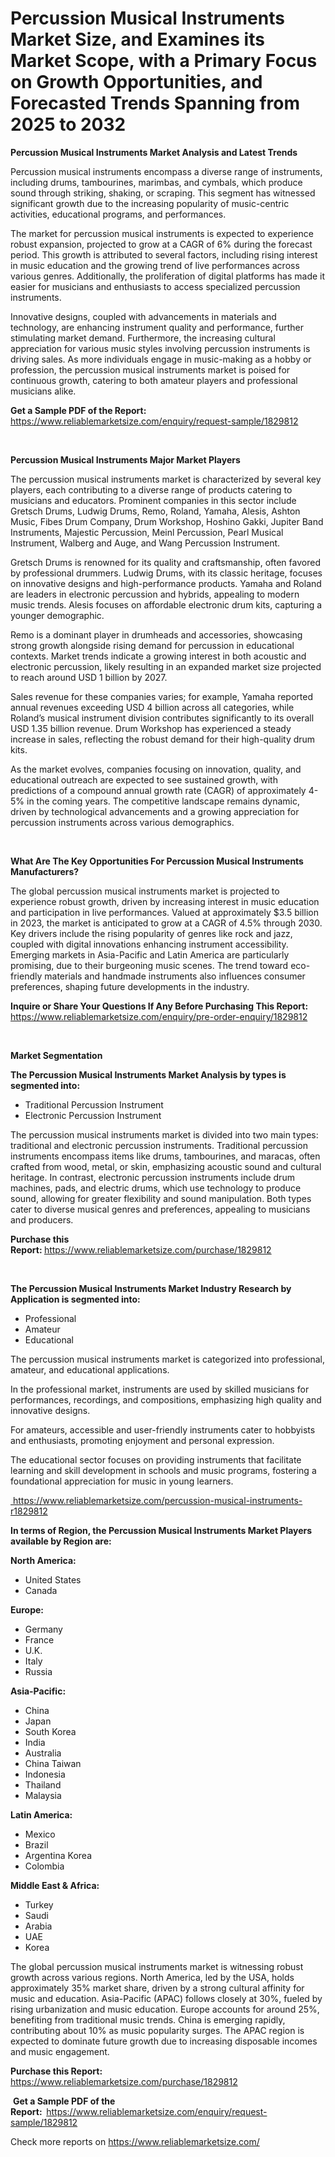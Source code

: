 <p><h1>Percussion Musical Instruments Market Size, and Examines its Market Scope, with a Primary Focus on Growth Opportunities, and Forecasted Trends Spanning from 2025 to 2032</h1></p><p><strong>Percussion Musical Instruments Market Analysis and Latest Trends</strong></p>
<p><p>Percussion musical instruments encompass a diverse range of instruments, including drums, tambourines, marimbas, and cymbals, which produce sound through striking, shaking, or scraping. This segment has witnessed significant growth due to the increasing popularity of music-centric activities, educational programs, and performances.</p><p>The market for percussion musical instruments is expected to experience robust expansion, projected to grow at a CAGR of 6% during the forecast period. This growth is attributed to several factors, including rising interest in music education and the growing trend of live performances across various genres. Additionally, the proliferation of digital platforms has made it easier for musicians and enthusiasts to access specialized percussion instruments.</p><p>Innovative designs, coupled with advancements in materials and technology, are enhancing instrument quality and performance, further stimulating market demand. Furthermore, the increasing cultural appreciation for various music styles involving percussion instruments is driving sales. As more individuals engage in music-making as a hobby or profession, the percussion musical instruments market is poised for continuous growth, catering to both amateur players and professional musicians alike.</p></p>
<p><strong>Get a Sample PDF of the Report:&nbsp;</strong> <a href="https://www.reliablemarketsize.com/enquiry/request-sample/1829812?utm_campaign=2216&utm_medium=2&utm_source=Github&utm_content=ia&utm_term=09022025&utm_id=percussion-musical-instruments">https://www.reliablemarketsize.com/enquiry/request-sample/1829812</a></p>
<p>&nbsp;</p>
<p><strong>Percussion Musical Instruments Major Market Players</strong></p>
<p><p>The percussion musical instruments market is characterized by several key players, each contributing to a diverse range of products catering to musicians and educators. Prominent companies in this sector include Gretsch Drums, Ludwig Drums, Remo, Roland, Yamaha, Alesis, Ashton Music, Fibes Drum Company, Drum Workshop, Hoshino Gakki, Jupiter Band Instruments, Majestic Percussion, Meinl Percussion, Pearl Musical Instrument, Walberg and Auge, and Wang Percussion Instrument.</p><p>Gretsch Drums is renowned for its quality and craftsmanship, often favored by professional drummers. Ludwig Drums, with its classic heritage, focuses on innovative designs and high-performance products. Yamaha and Roland are leaders in electronic percussion and hybrids, appealing to modern music trends. Alesis focuses on affordable electronic drum kits, capturing a younger demographic.</p><p>Remo is a dominant player in drumheads and accessories, showcasing strong growth alongside rising demand for percussion in educational contexts. Market trends indicate a growing interest in both acoustic and electronic percussion, likely resulting in an expanded market size projected to reach around USD 1 billion by 2027.</p><p>Sales revenue for these companies varies; for example, Yamaha reported annual revenues exceeding USD 4 billion across all categories, while Roland’s musical instrument division contributes significantly to its overall USD 1.35 billion revenue. Drum Workshop has experienced a steady increase in sales, reflecting the robust demand for their high-quality drum kits.</p><p>As the market evolves, companies focusing on innovation, quality, and educational outreach are expected to see sustained growth, with predictions of a compound annual growth rate (CAGR) of approximately 4-5% in the coming years. The competitive landscape remains dynamic, driven by technological advancements and a growing appreciation for percussion instruments across various demographics.</p></p>
<p>&nbsp;</p>
<p><strong>What Are The Key Opportunities For Percussion Musical Instruments Manufacturers?</strong></p>
<p><p>The global percussion musical instruments market is projected to experience robust growth, driven by increasing interest in music education and participation in live performances. Valued at approximately $3.5 billion in 2023, the market is anticipated to grow at a CAGR of 4.5% through 2030. Key drivers include the rising popularity of genres like rock and jazz, coupled with digital innovations enhancing instrument accessibility. Emerging markets in Asia-Pacific and Latin America are particularly promising, due to their burgeoning music scenes. The trend toward eco-friendly materials and handmade instruments also influences consumer preferences, shaping future developments in the industry.</p></p>
<p><strong>Inquire or Share Your Questions If Any Before Purchasing This Report:</strong> <a href="https://www.reliablemarketsize.com/enquiry/pre-order-enquiry/1829812?utm_campaign=2216&utm_medium=2&utm_source=Github&utm_content=ia&utm_term=09022025&utm_id=percussion-musical-instruments">https://www.reliablemarketsize.com/enquiry/pre-order-enquiry/1829812</a></p>
<p>&nbsp;</p>
<p><strong>Market Segmentation</strong></p>
<p><strong>The Percussion Musical Instruments Market Analysis by types is segmented into:</strong></p>
<p><ul><li>Traditional Percussion Instrument</li><li>Electronic Percussion Instrument</li></ul></p>
<p><p>The percussion musical instruments market is divided into two main types: traditional and electronic percussion instruments. Traditional percussion instruments encompass items like drums, tambourines, and maracas, often crafted from wood, metal, or skin, emphasizing acoustic sound and cultural heritage. In contrast, electronic percussion instruments include drum machines, pads, and electric drums, which use technology to produce sound, allowing for greater flexibility and sound manipulation. Both types cater to diverse musical genres and preferences, appealing to musicians and producers.</p></p>
<p><strong>Purchase this Report:&nbsp;</strong><a href="https://www.reliablemarketsize.com/purchase/1829812?utm_campaign=2216&utm_medium=2&utm_source=Github&utm_content=ia&utm_term=09022025&utm_id=percussion-musical-instruments">https://www.reliablemarketsize.com/purchase/1829812</a></p>
<p>&nbsp;</p>
<p><strong>The Percussion Musical Instruments Market Industry Research by Application is segmented into:</strong></p>
<p><ul><li>Professional</li><li>Amateur</li><li>Educational</li></ul></p>
<p><p>The percussion musical instruments market is categorized into professional, amateur, and educational applications. </p><p>In the professional market, instruments are used by skilled musicians for performances, recordings, and compositions, emphasizing high quality and innovative designs. </p><p>For amateurs, accessible and user-friendly instruments cater to hobbyists and enthusiasts, promoting enjoyment and personal expression. </p><p>The educational sector focuses on providing instruments that facilitate learning and skill development in schools and music programs, fostering a foundational appreciation for music in young learners.</p></p>
<p><a href="https://www.reliablemarketsize.com/percussion-musical-instruments-r1829812?utm_campaign=2216&utm_medium=2&utm_source=Github&utm_content=ia&utm_term=09022025&utm_id=percussion-musical-instruments">&nbsp;https://www.reliablemarketsize.com/percussion-musical-instruments-r1829812</a></p>
<p><strong>In terms of Region, the Percussion Musical Instruments Market Players available by Region are:</strong></p>
<p>
    <p> <strong> North America: </strong>
        <ul>
            <li>United States</li>
            <li>Canada</li>
        </ul>
        </p> 
    <p> <strong> Europe: </strong>
        <ul>
            <li>Germany</li>
            <li>France</li>
            <li>U.K.</li>
            <li>Italy</li>
            <li>Russia</li>
        </ul>
        </p> 
    <p> <strong> Asia-Pacific: </strong>
        <ul>
            <li>China</li>
            <li>Japan</li>
            <li>South Korea</li>
            <li>India</li>
            <li>Australia</li>
            <li>China Taiwan</li>
            <li>Indonesia</li>
            <li>Thailand</li>
            <li>Malaysia</li>
        </ul>
        </p> 
    <p> <strong> Latin America: </strong>
        <ul>
            <li>Mexico</li>
            <li>Brazil</li>
            <li>Argentina Korea</li>
            <li>Colombia</li>
        </ul>
        </p> 
    <p> <strong> Middle East & Africa: </strong>
        <ul>
            <li>Turkey</li>
            <li>Saudi</li>
            <li>Arabia</li>
            <li>UAE</li>
            <li>Korea</li>
        </ul>
    </p>
    </p>
<p><p>The global percussion musical instruments market is witnessing robust growth across various regions. North America, led by the USA, holds approximately 35% market share, driven by a strong cultural affinity for music and education. Asia-Pacific (APAC) follows closely at 30%, fueled by rising urbanization and music education. Europe accounts for around 25%, benefiting from traditional music trends. China is emerging rapidly, contributing about 10% as music popularity surges. The APAC region is expected to dominate future growth due to increasing disposable incomes and music engagement.</p></p>
<p><strong>Purchase this Report: </strong><a href="https://www.reliablemarketsize.com/purchase/1829812?utm_campaign=2216&utm_medium=2&utm_source=Github&utm_content=ia&utm_term=09022025&utm_id=percussion-musical-instruments">https://www.reliablemarketsize.com/purchase/1829812</a></p>
<p>&nbsp;<strong>Get a Sample PDF of the Report:&nbsp;&nbsp;</strong><a href="https://www.reliablemarketsize.com/enquiry/request-sample/1829812?utm_campaign=2216&utm_medium=2&utm_source=Github&utm_content=ia&utm_term=09022025&utm_id=percussion-musical-instruments">https://www.reliablemarketsize.com/enquiry/request-sample/1829812</a></p>
<p><strong></strong></p>
<p>Check more reports on <a href="https://www.reliablemarketsize.com/?utm_campaign=2216&utm_medium=2&utm_source=Github&utm_content=ia&utm_term=09022025&utm_id=percussion-musical-instruments">https://www.reliablemarketsize.com/</a></p>